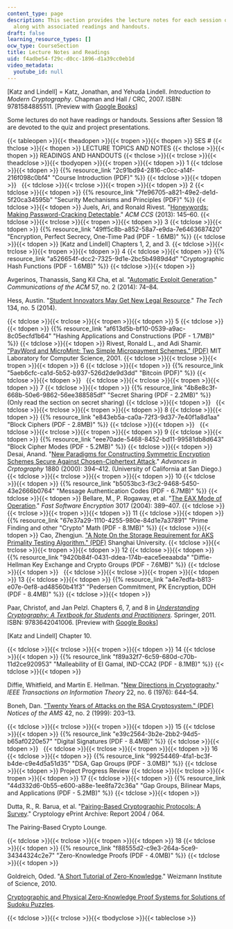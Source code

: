 ```yaml
---
content_type: page
description: This section provides the lecture notes for each session of the course
  along with associated readings and handouts.
draft: false
learning_resource_types: []
ocw_type: CourseSection
title: Lecture Notes and Readings
uid: f4adbe54-f29c-d0cc-1896-d1a39cc0eb1d
video_metadata:
  youtube_id: null
---
```

\[Katz and Lindell\] = Katz, Jonathan, and Yehuda Lindell. *Introduction to Modern Cryptography*. Chapman and Hall / CRC, 2007. ISBN: 9781584885511. \[Preview with [Google Books](http://books.google.com/books?id=TTtVKHdOcDoC&pg=PAfrontcover)\]

Some lectures do not have readings or handouts. Sessions after Session 18 are devoted to the quiz and project presentations.

{{< tableopen >}}{{< theadopen >}}{{< tropen >}}{{< thopen >}}
SES #
{{< thclose >}}{{< thopen >}}
LECTURE TOPICS AND NOTES
{{< thclose >}}{{< thopen >}}
READINGS AND HANDOUTS
{{< thclose >}}{{< trclose >}}{{< theadclose >}}{{< tbodyopen >}}{{< tropen >}}{{< tdopen >}}
1
{{< tdclose >}}{{< tdopen >}}
{{% resource_link "2c91bd94-2816-c0cc-a14f-216f098c0bf4" "Course Introduction (PDF)" %}}
{{< tdclose >}}{{< tdopen >}}
 
{{< tdclose >}}{{< trclose >}}{{< tropen >}}{{< tdopen >}}
2
{{< tdclose >}}{{< tdopen >}}
{{% resource_link "7fe96705-a821-49e2-de1d-5f20ca34595b" "Security Mechanisms and Principles (PDF)" %}}
{{< tdclose >}}{{< tdopen >}}
Juels, Ari, and Ronald Rivest. "[Honeywords: Making Password-Cracking Detectable](http://dx.doi.org/10.1145/2508859.2516671)." *ACM CCS* (2013): 145–60.
{{< tdclose >}}{{< trclose >}}{{< tropen >}}{{< tdopen >}}
3
{{< tdclose >}}{{< tdopen >}}
{{% resource_link "49ff5c8b-a852-58a7-e9da-7e6463687420" "Encryption, Perfect Secrecy, One-Time Pad (PDF - 1.6MB)" %}}
{{< tdclose >}}{{< tdopen >}}
\[Katz and Lindell\] Chapters 1, 2, and 3.
{{< tdclose >}}{{< trclose >}}{{< tropen >}}{{< tdopen >}}
4
{{< tdclose >}}{{< tdopen >}}
{{% resource_link "a526654f-dcc2-7325-9d1e-2bc5b4989d4d" "Cryptographic Hash Functions (PDF - 1.6MB)" %}}
{{< tdclose >}}{{< tdopen >}}

Avgerinos, Thanassis, Sang Kil Cha, et al. "[Automatic Exploit Generation](http://dx.doi.org/10.1145/2560217.2560219)." *Communications of the ACM* 57, no. 2 (2014): 74–84.

Hess, Austin. "[Student Innovators May Get New Legal Resource](http://tech.mit.edu/V134/N5/tidbit.html)." *The Tech* 134, no. 5 (2014).

{{< tdclose >}}{{< trclose >}}{{< tropen >}}{{< tdopen >}}
5
{{< tdclose >}}{{< tdopen >}}
{{% resource_link "af613d5b-bf10-0539-a9ac-8c05ecfd1b64" "Hashing Applications and Constructions (PDF - 1.7MB)" %}}
{{< tdclose >}}{{< tdopen >}}
Rivest, Ronald L., and Adi Shamir. ["PayWord and MicroMint: Two Simple Micropayment Schemes." (PDF)](https://citeseerx.ist.psu.edu/viewdoc/download;jsessionid=EE087407D0FDC66630EC9F64C4DD3BF4?doi=10.1.1.70.9003&rep=rep1&type=pdf) MIT Laboratory for Computer Science, 2001.
{{< tdclose >}}{{< trclose >}}{{< tropen >}}{{< tdopen >}}
6
{{< tdclose >}}{{< tdopen >}}
{{% resource_link "5aeb6cfc-ca1d-5b52-b937-526d2de9d3dd" "Bitcoin (PDF)" %}}
{{< tdclose >}}{{< tdopen >}}
 
{{< tdclose >}}{{< trclose >}}{{< tropen >}}{{< tdopen >}}
7
{{< tdclose >}}{{< tdopen >}}
{{% resource_link "4b8e8c3f-668b-50e6-9862-56ee388585df" "Secret Sharing (PDF - 2.2MB)" %}}   
(Only read the section on secret sharing)
{{< tdclose >}}{{< tdopen >}}
 
{{< tdclose >}}{{< trclose >}}{{< tropen >}}{{< tdopen >}}
8
{{< tdclose >}}{{< tdopen >}}
{{% resource_link "e843eb5a-ca0a-72f3-9d37-7e40f1a8d1aa" "Block Ciphers (PDF - 2.8MB)" %}}
{{< tdclose >}}{{< tdopen >}}
 
{{< tdclose >}}{{< trclose >}}{{< tropen >}}{{< tdopen >}}
9
{{< tdclose >}}{{< tdopen >}}
{{% resource_link "eee70ade-5468-8452-bd11-99581db8d643" "Block Cipher Modes (PDF - 5.2MB)" %}}
{{< tdclose >}}{{< tdopen >}}
Desai, Anand. "[New Paradigms for Constructing Symmetric Encryption Schemes Secure Against Chosen-Ciphertext Attack](http://dx.doi.org/10.1007/3-540-44598-6_25)." *Advances in Crptography* 1880 (2000): 394–412. (University of California at San Diego.)
{{< tdclose >}}{{< trclose >}}{{< tropen >}}{{< tdopen >}}
10
{{< tdclose >}}{{< tdopen >}}
{{% resource_link "b5053bc3-f3c2-9468-5450-43e2666b0764" "Message Authentication Codes (PDF - 6.7MB)" %}}
{{< tdclose >}}{{< tdopen >}}
Bellare, M., P. Rogaway, et al. "[The EAX Mode of Operation](http://dx.doi.org/10.1007/978-3-540-25937-4_25)." *Fast Software Encryption* 3017 (2004): 389–407.
{{< tdclose >}}{{< trclose >}}{{< tropen >}}{{< tdopen >}}
11
{{< tdclose >}}{{< tdopen >}}
{{% resource_link "67e37a29-1110-4255-980e-84d1e7a37891" "Prime Finding and other \"Crypto\" Math (PDF - 8.1MB)" %}}
{{< tdclose >}}{{< tdopen >}}
Cao, Zhengjun. ["A Note On the Storage Requirement for AKS Primality Testing Algorithm." (PDF)](https://eprint.iacr.org/2013/449.pdf) Shanghai University.
{{< tdclose >}}{{< trclose >}}{{< tropen >}}{{< tdopen >}}
12
{{< tdclose >}}{{< tdopen >}}
{{% resource_link "9420b84f-0431-ddea-174b-eace5eeaabda" "Diffie-Hellman Key Exchange and Crypto Groups (PDF - 7.6MB)" %}}
{{< tdclose >}}{{< tdopen >}}
 
{{< tdclose >}}{{< trclose >}}{{< tropen >}}{{< tdopen >}}
13
{{< tdclose >}}{{< tdopen >}}
{{% resource_link "a4e7edfa-b813-e07e-0ef8-ad48560b41f3" "Pedersen Commitment, PK Encryption, DDH (PDF - 8.4MB)" %}}
{{< tdclose >}}{{< tdopen >}}

Paar, Christof, and Jan Pelzl. Chapters 6, 7, and 8 in [*Understanding Cryptography: A Textbook for Students and Practitioners*](http://www.springer.com/computer/security+and+cryptology/book/978-3-642-04100-6). Springer, 2011. ISBN: 9783642041006. \[Preview with [Google Books](http://books.google.com/books?id=f24wFELSzkoC&pg=PA149#v=onepage)\]

\[Katz and Lindell\] Chapter 10.

{{< tdclose >}}{{< trclose >}}{{< tropen >}}{{< tdopen >}}
14
{{< tdclose >}}{{< tdopen >}}
{{% resource_link "f89a32f7-6c59-680d-c70b-11d2ce920953" "Malleability of El Gamal, IND-CCA2 (PDF - 8.1MB)" %}}
{{< tdclose >}}{{< tdopen >}}

Diffie, Whitfield, and Martin E. Hellman. "[New Directions in Cryptography](http://dx.doi.org/10.1109/TIT.1976.1055638)." *IEEE Transactions on Information Theory* 22, no. 6 (1976): 644–54.

Boneh, Dan. ["Twenty Years of Attacks on the RSA Cryptosystem." (PDF)](http://www.ams.org/notices/199902/boneh.pdf) *Notices of the AMS* 42, no. 2 (1999): 203–13.

{{< tdclose >}}{{< trclose >}}{{< tropen >}}{{< tdopen >}}
15
{{< tdclose >}}{{< tdopen >}}
{{% resource_link "e39c2564-3b2e-2bb2-94d5-b65af0220e57" "Digital Signatures (PDF - 8.4MB)" %}}
{{< tdclose >}}{{< tdopen >}}
 
{{< tdclose >}}{{< trclose >}}{{< tropen >}}{{< tdopen >}}
16
{{< tdclose >}}{{< tdopen >}}
{{% resource_link "99254469-4fa1-bc3f-b4de-c9e4d5a51d35" "DSA, Gap Groups (PDF - 3.0MB)" %}}
{{< tdclose >}}{{< tdopen >}}
Project Progress Review
{{< tdclose >}}{{< trclose >}}{{< tropen >}}{{< tdopen >}}
17
{{< tdclose >}}{{< tdopen >}}
{{% resource_link "44d332d6-0b55-e600-a88e-1ee8fa72c36a" "Gap Groups, Bilinear Maps, and Applications (PDF - 5.2MB)" %}}
{{< tdclose >}}{{< tdopen >}}

Dutta, R., R. Barua, et al. "[Pairing-Based Cryptographic Protocols: A Survey](http://eprint.iacr.org/2004/064)." Cryptology ePrint Archive: Report 2004 / 064.

The Pairing-Based Crypto Lounge.

{{< tdclose >}}{{< trclose >}}{{< tropen >}}{{< tdopen >}}
18
{{< tdclose >}}{{< tdopen >}}
{{% resource_link "f88555d2-c9e3-264a-5ce9-34344324c2e7" "Zero-Knowledge Proofs (PDF - 4.0MB)" %}}
{{< tdclose >}}{{< tdopen >}}

Goldreich, Oded. "[A Short Tutorial of Zero-Knowledge](http://www.wisdom.weizmann.ac.il/~oded/zk-tut02.html)." Weizmann Institute of Science, 2010.

[Cryptographic and Physical Zero-Knowledge Proof Systems for Solutions of Sudoku Puzzles](http://www.wisdom.weizmann.ac.il/~naor/PAPERS/sudoku_abs.html).

{{< tdclose >}}{{< trclose >}}{{< tbodyclose >}}{{< tableclose >}}